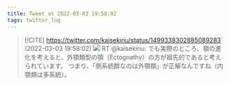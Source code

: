 ```yaml
---
title: Tweet at 2022-03-03 19:58:02
tags: twitter_log
---
```


> [!CITE] https://twitter.com/kaisekiriu/status/1499338302885089283 (2022-03-03 19:58:02)
> ![](https://twitter.com/kaisekiriu/status/1499338302885089283)
> RT @kaisekiriu: でも実際のところ、顎の進化を考えると、外顎類型の顎（Ectognathy）の方が祖先的であると考えられています。
> つまり、「側系統群なのは外顎類」が正解なんですね（内顎類は多系統）。
